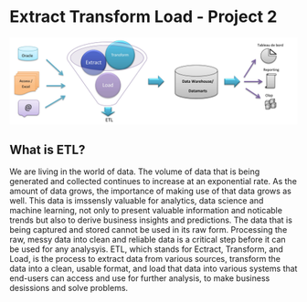 # Extract Transform Load - Project 2
![ETL](/Images/ETL_img.jpg)


## What is ETL?
We are living in the world of data. The volume of data that is being generated and collected continues to increase at an exponential rate.
As the amount of data grows, the importance of making use of that data grows as well. This data is imssensly valuable for analytics, data science and machine learning, not only to present valuable information and noticable trends but also to derive business insights and predictions.
The data that is being captured and stored cannot be used in its raw form. Processing the raw, messy data into clean and reliable data is a critical step before it can be used for any analysyis. 
ETL, which stands for Ectract, Transform, and Load, is the process to extract data from various sources, transform the data into a clean, usable format, and load that data into various systems that end-users can access and use for further analysis, to make business desissions and solve problems.